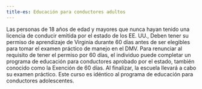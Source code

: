 ```yaml
---
title-es: Educación para conductores adultos
---
```

Las personas de 18 años de edad y mayores que nunca hayan tenido una licencia de conducir emitida por el estado de los EE. UU., Deben tener su permiso de aprendizaje de Virginia durante 60 días antes de ser elegibles para tomar el examen práctico de manejo en el DMV. Para renunciar al requisito de tener el permiso por 60 días, el individuo puede completar un programa de educación para conductores aprobado por el estado, también conocido como la Exención de 60 días. Al finalizar, la escuela llevará a cabo su examen práctico. Este curso es idéntico al programa de educación para conductores adolescentes.